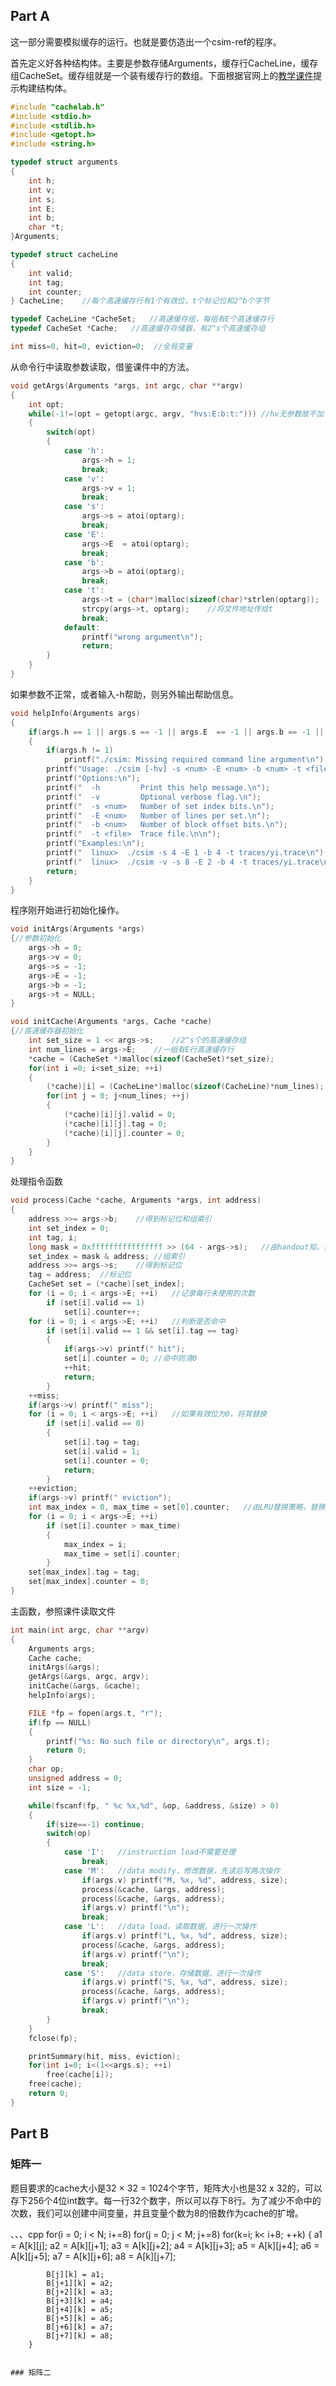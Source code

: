 

## Part A

这一部分需要模拟缓存的运行。也就是要仿造出一个csim-ref的程序。

首先定义好各种结构体。主要是参数存储Arguments，缓存行CacheLine，缓存组CacheSet。缓存组就是一个装有缓存行的数组。下面根据官网上的[教学课件](http://www.cs.cmu.edu/afs/cs/academic/class/15213-f15/www/recitations/rec07.pdf)提示构建结构体。

```cpp
#include "cachelab.h"
#include <stdio.h>
#include <stdlib.h>
#include <getopt.h>
#include <string.h>

typedef struct arguments
{
    int h;
    int v;
    int s;
    int E;
    int b;
    char *t;
}Arguments;

typedef struct cacheLine
{
    int valid;
    int tag;
    int counter;
} CacheLine;    //每个高速缓存行有1个有效位，t个标记位和2^b个字节

typedef CacheLine *CacheSet;   //高速缓存组，每组有E个高速缓存行
typedef CacheSet *Cache;   //高速缓存存储器，有2^s个高速缓存组

int miss=0, hit=0, eviction=0;  //全局变量
```

从命令行中读取参数读取，借鉴课件中的方法。

```cpp
void getArgs(Arguments *args, int argc, char **argv)
{
    int opt;
    while(-1!=(opt = getopt(argc, argv, "hvs:E:b:t:"))) //hv无参数故不加':'
    {
        switch(opt)
        {
            case 'h':
                args->h = 1;
                break;
            case 'v':
                args->v = 1;
                break;
            case 's':
                args->s = atoi(optarg);
                break;
            case 'E':
                args->E  = atoi(optarg);
                break;
            case 'b':
                args->b = atoi(optarg);
                break;
            case 't':
                args->t = (char*)malloc(sizeof(char)*strlen(optarg));
                strcpy(args->t, optarg);    //将文件地址传给t
                break;
            default:
                printf("wrong argument\n");
                return;
        }
    }
}
```
如果参数不正常，或者输入-h帮助，则另外输出帮助信息。

```cpp
void helpInfo(Arguments args)
{
    if(args.h == 1 || args.s == -1 || args.E  == -1 || args.b == -1 || args.t == NULL)
    {
        if(args.h != 1)
            printf("./csim: Missing required command line argument\n");
        printf("Usage: ./csim [-hv] -s <num> -E <num> -b <num> -t <file>\n");
        printf("Options:\n");
        printf("  -h         Print this help message.\n");
        printf("  -v         Optional verbose flag.\n");
        printf("  -s <num>   Number of set index bits.\n");
        printf("  -E <num>   Number of lines per set.\n");
        printf("  -b <num>   Number of block offset bits.\n");
        printf("  -t <file>  Trace file.\n\n");
        printf("Examples:\n");
        printf("  linux>  ./csim -s 4 -E 1 -b 4 -t traces/yi.trace\n");
        printf("  linux>  ./csim -v -s 8 -E 2 -b 4 -t traces/yi.trace\n");
        return;
    }
}
```

程序刚开始进行初始化操作。

```cpp
void initArgs(Arguments *args)
{//参数初始化
    args->h = 0;
    args->v = 0;
    args->s = -1;
    args->E = -1;
    args->b = -1;
    args->t = NULL;
}

void initCache(Arguments *args, Cache *cache)
{//高速缓存器初始化
    int set_size = 1 << args->s;    //2^s个的高速缓存组
    int num_lines = args->E;    //一组有E行高速缓存行
    *cache = (CacheSet *)malloc(sizeof(CacheSet)*set_size);
    for(int i =0; i<set_size; ++i)
    {
        (*cache)[i] = (CacheLine*)malloc(sizeof(CacheLine)*num_lines);
        for(int j = 0; j<num_lines; ++j)
        {
            (*cache)[i][j].valid = 0;
            (*cache)[i][j].tag = 0;
            (*cache)[i][j].counter = 0;
        }
    }
}
```

处理指令函数

```cpp
void process(Cache *cache, Arguments *args, int address)
{
    address >>= args->b;    //得到标记位和组索引
    int set_index = 0;
    int tag, i;
    long mask = 0xffffffffffffffff >> (64 - args->s);   //由handout知，使用64位存储地址
    set_index = mask & address; //组索引
    address >>= args->s;    //得到标记位
    tag = address;  //标记位
    CacheSet set = (*cache)[set_index];
    for (i = 0; i < args->E; ++i)   //记录每行未使用的次数
        if (set[i].valid == 1)
            set[i].counter++;
    for (i = 0; i < args->E; ++i)   //判断是否命中
        if (set[i].valid == 1 && set[i].tag == tag)
        {
            if(args->v) printf(" hit");
            set[i].counter = 0; //命中则清0
            ++hit;
            return;
        }
    ++miss;
    if(args->v) printf(" miss");
    for (i = 0; i < args->E; ++i)   //如果有效位为0，将其替换
        if (set[i].valid == 0)
        {
            set[i].tag = tag;
            set[i].valid = 1;
            set[i].counter = 0;
            return;
        }
    ++eviction;
    if(args->v) printf(" eviction");
    int max_index = 0, max_time = set[0].counter;   //由LRU替换策略，替换最少使用的行
    for (i = 0; i < args->E; ++i)
        if (set[i].counter > max_time)
        {
            max_index = i;
            max_time = set[i].counter;
        }
    set[max_index].tag = tag;
    set[max_index].counter = 0;
}
```
主函数，参照课件读取文件
```cpp
int main(int argc, char **argv)
{
    Arguments args;
    Cache cache;
    initArgs(&args);
    getArgs(&args, argc, argv);
    initCache(&args, &cache);
    helpInfo(args);

    FILE *fp = fopen(args.t, "r");
    if(fp == NULL)
    {
        printf("%s: No such file or directory\n", args.t);
        return 0;
    }
    char op;
    unsigned address = 0;
    int size = -1;

    while(fscanf(fp, " %c %x,%d", &op, &address, &size) > 0)
    {
        if(size==-1) continue;
        switch(op)
        {
            case 'I':   //instruction load不需要处理
                break;
            case 'M':   //data modify，修改数据，先读后写两次操作
                if(args.v) printf("M, %x, %d", address, size);
                process(&cache, &args, address);
                process(&cache, &args, address);
                if(args.v) printf("\n");
                break;
            case 'L':   //data load，读取数据，进行一次操作
                if(args.v) printf("L, %x, %d", address, size);
                process(&cache, &args, address);
                if(args.v) printf("\n");
                break;
            case 'S':   //data store，存储数据，进行一次操作
                if(args.v) printf("S, %x, %d", address, size);
                process(&cache, &args, address);
                if(args.v) printf("\n");
                break;
        }
    }
    fclose(fp);

    printSummary(hit, miss, eviction);
    for(int i=0; i<(1<<args.s); ++i)
        free(cache[i]);
    free(cache);
    return 0;
}
```

## Part B

### 矩阵一

题目要求的cache大小是32 × 32 = 1024个字节，矩阵大小也是32 x 32的，可以存下256个4位int数字。每一行32个数字，所以可以存下8行。为了减少不命中的次数，我们可以创建中间变量，并且变量个数为8的倍数作为cache的扩增。

、、、cpp
for(i = 0; i < N; i+=8)
    for(j = 0; j < M; j+=8)
        for(k=i; k< i+8; ++k)
        {
            a1 = A[k][j];
            a2 = A[k][j+1];
            a3 = A[k][j+2];
            a4 = A[k][j+3];
            a5 = A[k][j+4];
            a6 = A[k][j+5];
            a7 = A[k][j+6];
            a8 = A[k][j+7];

            B[j][k] = a1;
            B[j+1][k] = a2;
            B[j+2][k] = a3;
            B[j+3][k] = a4;
            B[j+4][k] = a5;
            B[j+5][k] = a6;
            B[j+6][k] = a7;
            B[j+7][k] = a8;
        }
```

### 矩阵二


